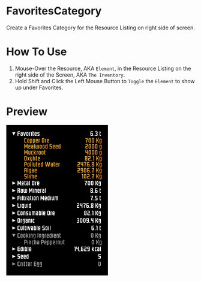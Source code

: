 # FavoritesCategory

Create a Favorites Category for the Resource Listing on right side of screen.

# How To Use
1. Mouse-Over the Resource, AKA `Element`, in the Resource Listing on the right side of the Screen, AKA `The Inventory`.
2. Hold Shift and Click the Left Mouse Button to `Toggle` the `Element` to show up under Favorites.

# Preview
![Preview](imgs/preview.png)
